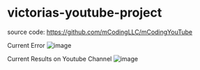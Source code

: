 # victorias-youtube-project
source code: https://github.com/mCodingLLC/mCodingYouTube

Current Error
![image](https://github.com/vjayne93/victorias-youtube-project/assets/152992214/cbf1c562-7903-41ae-9ece-94fc398a7c9a)

Current Results on Youtube Channel
![image](https://github.com/vjayne93/victorias-youtube-project/assets/152992214/8002bf8d-4749-41ea-bbd4-8f515db42739)
